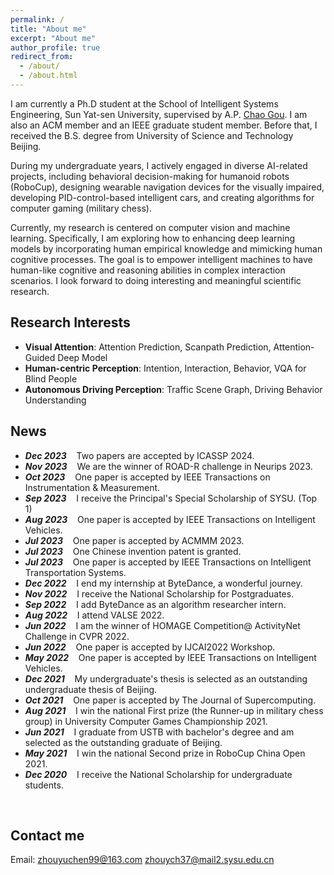 ```yaml
---
permalink: /
title: "About me"
excerpt: "About me"
author_profile: true
redirect_from: 
  - /about/
  - /about.html
---
```


I am currently a Ph.D student at the School of Intelligent Systems Engineering, Sun Yat-sen University, supervised by A.P. [Chao Gou](https://chaogou.github.io/). I am also an ACM member and an IEEE graduate student member. Before that, I received the B.S. degree from University of Science and Technology Beijing.

During my undergraduate years, I actively engaged in diverse AI-related projects, including behavioral decision-making for humanoid robots (RoboCup), designing wearable navigation devices for the visually impaired, developing PID-control-based intelligent cars, and creating algorithms for computer gaming (military chess).

Currently, my research is centered on computer vision and machine learning.
Specifically, I am exploring how to enhancing deep learning models by incorporating human empirical knowledge and mimicking human cognitive processes. The goal is to empower intelligent machines to have human-like cognitive and reasoning abilities in complex interaction scenarios.  I look forward to doing interesting and meaningful scientific research.


<!-- Currently, I am more focused on computer vision research, especially on scene understanding for autonomous driving, including driver attention prediction, pedestrian intention prediction, traffic interaction, traffic scene graph, and so on. Meanwhile, I also pay attention to human-object interaction, scene graph generation, video understanding, and other tasks of natural scene understanding. I look forward to doing interesting and meaningful scientific research.-->

Research Interests
------
- **Visual Attention**: Attention Prediction, Scanpath Prediction, Attention-Guided Deep Model
- **Human-centric Perception**: Intention, Interaction, Behavior, VQA for Blind People
- **Autonomous Driving Perception**: Traffic Scene Graph, Driving Behavior Understanding


News
------
* ***Dec  2023*** $~~$ Two papers are accepted by ICASSP 2024.
* ***Nov  2023*** $~~$ We are the winner of ROAD-R challenge in Neurips 2023.
* ***Oct  2023*** $~~$ One paper is accepted by IEEE Transactions on Instrumentation & Measurement.
* ***Sep  2023*** $~~$ I receive the Principal's Special Scholarship of SYSU. (Top 1)
* ***Aug 2023*** $~~$ One paper is accepted by IEEE Transactions on Intelligent Vehicles.
* ***Jul  2023*** $~~$ One paper is accepted by ACMMM 2023.
* ***Jul  2023*** $~~$ One Chinese invention patent is granted.
* ***Jul  2023*** $~~$ One paper is accepted by IEEE Transactions on Intelligent Transportation Systems.
* ***Dec  2022*** $~~$ I end my internship at ByteDance, a wonderful journey.
* ***Nov 2022*** $~~$ I receive the National Scholarship for Postgraduates.
* ***Sep  2022*** $~~$ I add ByteDance as an algorithm researcher intern.
* ***Aug 2022*** $~~$ I attend VALSE 2022.
* ***Jun  2022*** $~~$ I am the winner of HOMAGE Competition@ ActivityNet Challenge in CVPR 2022.
* ***Jun  2022*** $~~$ One paper is accepted by IJCAI2022 Workshop.
* ***May 2022*** $~~$ One paper is accepted by IEEE Transactions on Intelligent Vehicles.
* ***Dec  2021*** $~~$ My undergraduate's thesis is selected as an outstanding undergraduate thesis of Beijing. 
* ***Oct  2021*** $~~$ One paper is accepted by The Journal of Supercomputing.
* ***Aug 2021*** $~~$ I win the national First prize (the Runner-up in military chess group) in University Computer Games Championship 2021.
* ***Jun  2021*** $~~$ I graduate from USTB with bachelor's degree and 
am selected as the outstanding graduate of Beijing.
* ***May 2021*** $~~$ I win the national Second prize in RoboCup China Open 2021.
* ***Dec 2020*** $~~$ I receive the National Scholarship for undergraduate students.
<br>

Contact me
------
Email: zhouyuchen99@163.com  zhouych37@mail2.sysu.edu.cn
